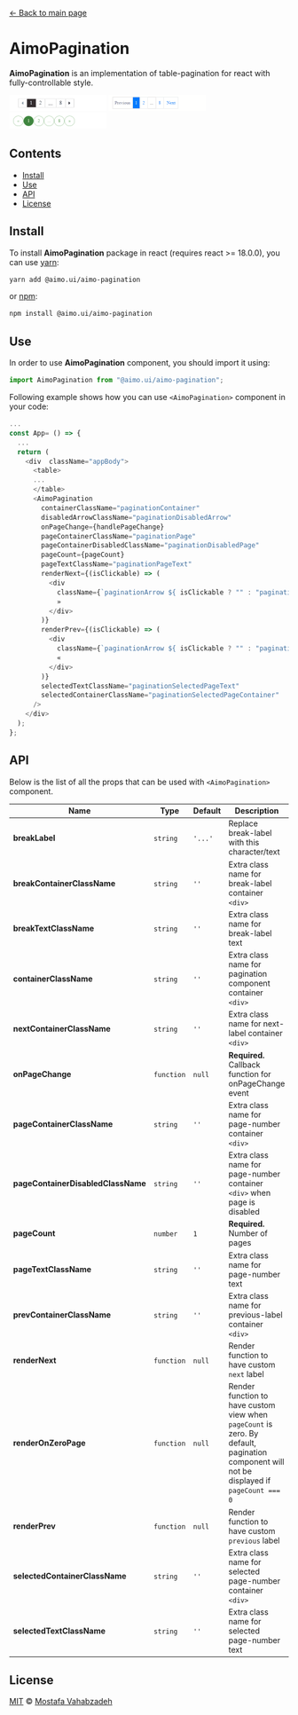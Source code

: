[← Back to main page][main-page]

# AimoPagination

**AimoPagination** is an implementation of table-pagination for react with fully-controllable style.

<div style="text-align: left">
<img src="AimoPagination1.gif" width="175px" height="29px"/>
<img src="AimoPagination2.gif" width="175px" height="29px"/>
<img src="AimoPagination3.gif" width="175px" height="29px"/>
</div>

## Contents

- [Install](#install)
- [Use](#use)
- [API](#api)
- [License](#license)

## Install

To install **AimoPagination** package in react (requires react >= 18.0.0), you can use [yarn][]:

```sh
yarn add @aimo.ui/aimo-pagination
```

or [npm][]:

```sh
npm install @aimo.ui/aimo-pagination
```

## Use

In order to use **AimoPagination** component, you should import it using:

```js
import AimoPagination from "@aimo.ui/aimo-pagination";
```

Following example shows how you can use `<AimoPagination>` component in your code:

```js
...
const App= () => {
  ...
  return (
    <div  className="appBody">
      <table>
      ...
      </table>
      <AimoPagination
        containerClassName="paginationContainer"
        disabledArrowClassName="paginationDisabledArrow"
        onPageChange={handlePageChange}
        pageContainerClassName="paginationPage"
        pageContainerDisabledClassName="paginationDisabledPage"
        pageCount={pageCount}
        pageTextClassName="paginationPageText"
        renderNext={(isClickable) => (
          <div
            className={`paginationArrow ${ isClickable ? "" : "paginationDisabledArrow" }`} >
            »
          </div>
        )}
        renderPrev={(isClickable) => (
          <div
            className={`paginationArrow ${ isClickable ? "" : "paginationDisabledArrow" }`} >
            «
          </div>
        )}
        selectedTextClassName="paginationSelectedPageText"
        selectedContainerClassName="paginationSelectedPageContainer"
      />
    </div>
  );
};
```

## API

Below is the list of all the props that can be used with `<AimoPagination>` component.

| Name                               | Type       | Default | Description                                                                                                                               |
| ---------------------------------- | ---------- | ------- | ----------------------------------------------------------------------------------------------------------------------------------------- |
| **breakLabel**                     | `string`   | `'...'` | Replace break-label with this character/text                                                                                              |
| **breakContainerClassName**        | `string`   | `''`    | Extra class name for break-label container `<div>`                                                                                        |
| **breakTextClassName**             | `string`   | `''`    | Extra class name for break-label text                                                                                                     |
| **containerClassName**             | `string`   | `''`    | Extra class name for pagination component container `<div>`                                                                               |
| **nextContainerClassName**         | `string`   | `''`    | Extra class name for next-label container `<div>`                                                                                         |
| **onPageChange**                   | `function` | `null`  | **Required.** Callback function for onPageChange event                                                                                    |
| **pageContainerClassName**         | `string`   | `''`    | Extra class name for page-number container `<div>`                                                                                        |
| **pageContainerDisabledClassName** | `string`   | `''`    | Extra class name for page-number container `<div>` when page is disabled                                                                  |
| **pageCount**                      | `number`   | `1`     | **Required.** Number of pages                                                                                                             |
| **pageTextClassName**              | `string`   | `''`    | Extra class name for page-number text                                                                                                     |
| **prevContainerClassName**         | `string`   | `''`    | Extra class name for previous-label container `<div>`                                                                                     |
| **renderNext**                     | `function` | `null`  | Render function to have custom `next` label                                                                                               |
| **renderOnZeroPage**               | `function` | `null`  | Render function to have custom view when `pageCount` is zero. By default, pagination component will not be displayed if `pageCount === 0` |
| **renderPrev**                     | `function` | `null`  | Render function to have custom `previous` label                                                                                           |
| **selectedContainerClassName**     | `string`   | `''`    | Extra class name for selected page-number container `<div>`                                                                               |
| **selectedTextClassName**          | `string`   | `''`    | Extra class name for selected page-number text                                                                                            |

## License

[MIT][license] © [Mostafa Vahabzadeh][author]

[main-page]: ../README.md
[yarn]: https://yarnpkg.com/cli/add
[npm]: https://docs.npmjs.com/cli/install
[license]: ../LICENSE
[author]: https://github.com/vah-most

```

```
